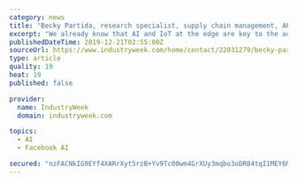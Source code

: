 ```yaml
---
category: news
title: "Becky Partida, research specialist, supply chain management, APQC"
excerpt: "We already know that AI and IoT at the edge are key to the acceleration of factory transformation ... and maintenance of the technologies within those four walls. Our research found that while there is a big appetite for digital transformation—83% of companies say they plan to make investments in smart factory technologies in the next ..."
publishedDateTime: 2019-12-21T02:55:00Z
sourceUrl: https://www.industryweek.com/home/contact/22031279/becky-partida-research-specialist-supply-chain-management-apqc
type: article
quality: 19
heat: 19
published: false

provider:
  name: IndustryWeek
  domain: industryweek.com

topics:
  - AI
  - Facebook AI

secured: "nzFACNkIG9EYf4XARrXyt5rzB+Yv9Tc00wm4GrXUy3mqbo3oDR84tqI1MEY6MKPrUDZOrdh8KnfOZzZuoJMHoST452N4AC5NuhlM+0PPXqB9NHmTdCNRz3pFAV61S0lYx6rqCHWr5o51lbGPgD87nlcbrsxxsEDeIupR293sTVlMWO9j8cF8mNv8A1iRiO9Ih8/eamIKyUpCL0NY3ge0sHeiCVEH14L+l5PQjguEpse96J5qk/RRVd7TG4bm2U9XuWqGR3LvlVb8BvSxbMoOCg==;vIAuuvz5hQtx7twVeeRAvQ=="
---
```


